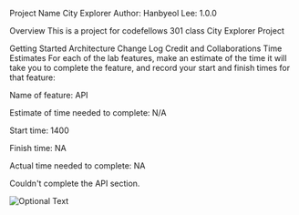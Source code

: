 Project Name City Explorer
Author: Hanbyeol Lee: 1.0.0

Overview
This is a project for codefellows 301 class City Explorer Project

Getting Started
Architecture
Change Log
Credit and Collaborations
Time Estimates For each of the lab features, make an estimate of the time it will take you to complete the feature, and record your start and finish times for that feature:

Name of feature: API

Estimate of time needed to complete: N/A

Start time: 1400

Finish time: NA

Actual time needed to complete: NA

Couldn't complete the API section.

![Optional Text](../Screen%20Shot%202022-08-23%20at%202.31.50%20PM.png)